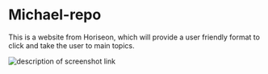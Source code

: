 # Michael-repo

[<link to deployed application>](https://)

This is a website from Horiseon, which will provide a user friendly format to click and take the user to main topics.


![description of screenshot link](./assets)